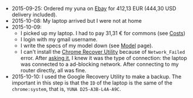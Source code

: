   * 2015-09-25: Ordered my yuna on [Ebay](http://www.ebay.com/itm/351398651121) for 412,13 EUR (444,30 USD delivery included).
  * 2015-10-08: My laptop arrived but I were not at home
  * 2015-10-09:
    * I picked up my laptop. I had to pay 31,31 € for commons (see [Costs](https://github.com/somenxavier/yuna/blob/master/Costs.md))
    * I login with my gmail username.
    * I write the specs of my model down (see [Model](https://github.com/somenxavier/yuna/blob/master/Specs.md) page). 
    * I can't install the [Chrome Recover Utility](https://chrome.google.com/webstore/detail/chromebook-recovery-utili/jndclpdbaamdhonoechobihbbiimdgai) because of `Network_Failed` error. After [asking it](https://productforums.google.com/forum/#!msg/chromebook-central/KBUywqBgbOI/vr2KWLPgBgAJ;context-place=topicsearchin/chromebook-central/somenxavier), I knew it was the type of connection: the laptop was connected to a ad-blocking network. After connecting to my router directly, all was fine.
  * 2015-10-10: I used the Google Recovery Utility to make a backup. The important in this step is that the `ID` of the laptop is the same of the `chrome:system`, that is, `YUNA D25-A3B-L4A-A9C`.
